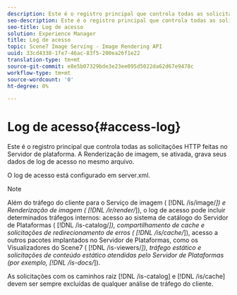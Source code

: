 ```yaml
---
description: Este é o registro principal que controla todas as solicitações HTTP feitas no Servidor de plataforma. A Renderização de imagem, se ativada, grava seus dados de log de acesso no mesmo arquivo.
seo-description: Este é o registro principal que controla todas as solicitações HTTP feitas no Servidor de plataforma. A Renderização de imagem, se ativada, grava seus dados de log de acesso no mesmo arquivo.
seo-title: Log de acesso
solution: Experience Manager
title: Log de acesso
topic: Scene7 Image Serving - Image Rendering API
uuid: 33cd4338-1fe7-46ac-83f5-200ea26f1e22
translation-type: tm+mt
source-git-commit: e8e5b07329bde3e23ee095d5022da62d67e9478c
workflow-type: tm+mt
source-wordcount: '0'
ht-degree: 0%

---
```



# Log de acesso{#access-log}

Este é o registro principal que controla todas as solicitações HTTP feitas no Servidor de plataforma. A Renderização de imagem, se ativada, grava seus dados de log de acesso no mesmo arquivo.

O log de acesso está configurado em server.xml.

>[!NOTE]
>
>Além do tráfego do cliente para o Serviço de imagem ( [!DNL /is/image/*]) e Renderização de imagem ( [!DNL /ir/render/*]), o log de acesso pode incluir determinados tráfegos internos: acesso ao sistema de catálogo do Servidor de Plataformas ( [!DNL /is-catalog/*]), compartilhamento de cache e solicitações de redirecionamento de erros ( [!DNL /is/cache/*]), acesso a outros pacotes implantados no Servidor de Plataformas, como os Visualizadores do Scene7 ( [!DNL /is-viewers/*]), tráfego estático e solicitações de conteúdo estático atendidas pelo Servidor de Plataformas (por exemplo, [!DNL /is-docs/*]).

As solicitações com os caminhos raiz [!DNL /is-catalog] e [!DNL /is/cache] devem ser sempre excluídas de qualquer análise de tráfego do cliente.
